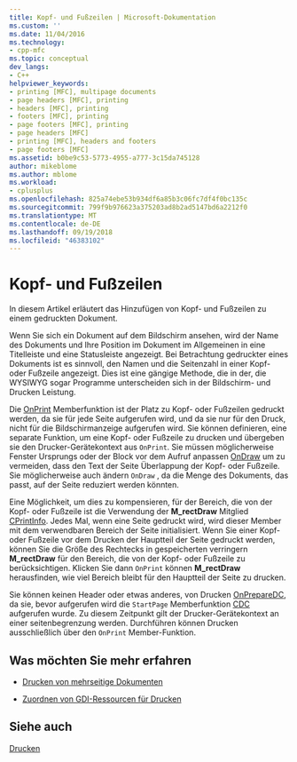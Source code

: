 ```yaml
---
title: Kopf- und Fußzeilen | Microsoft-Dokumentation
ms.custom: ''
ms.date: 11/04/2016
ms.technology:
- cpp-mfc
ms.topic: conceptual
dev_langs:
- C++
helpviewer_keywords:
- printing [MFC], multipage documents
- page headers [MFC], printing
- headers [MFC], printing
- footers [MFC], printing
- page footers [MFC], printing
- page headers [MFC]
- printing [MFC], headers and footers
- page footers [MFC]
ms.assetid: b0be9c53-5773-4955-a777-3c15da745128
author: mikeblome
ms.author: mblome
ms.workload:
- cplusplus
ms.openlocfilehash: 825a74ebe53b934df6a85b3c06fc7df4f0bc135c
ms.sourcegitcommit: 799f9b976623a375203ad8b2ad5147bd6a2212f0
ms.translationtype: MT
ms.contentlocale: de-DE
ms.lasthandoff: 09/19/2018
ms.locfileid: "46383102"
---
```

# <a name="headers-and-footers"></a>Kopf- und Fußzeilen

In diesem Artikel erläutert das Hinzufügen von Kopf- und Fußzeilen zu einem gedruckten Dokument.

Wenn Sie sich ein Dokument auf dem Bildschirm ansehen, wird der Name des Dokuments und Ihre Position im Dokument im Allgemeinen in eine Titelleiste und eine Statusleiste angezeigt. Bei Betrachtung gedruckter eines Dokuments ist es sinnvoll, den Namen und die Seitenzahl in einer Kopf- oder Fußzeile angezeigt. Dies ist eine gängige Methode, die in der, die WYSIWYG sogar Programme unterscheiden sich in der Bildschirm- und Drucken Leistung.

Die [OnPrint](../mfc/reference/cview-class.md#onprint) Memberfunktion ist der Platz zu Kopf- oder Fußzeilen gedruckt werden, da sie für jede Seite aufgerufen wird, und da sie nur für den Druck, nicht für die Bildschirmanzeige aufgerufen wird. Sie können definieren, eine separate Funktion, um eine Kopf- oder Fußzeile zu drucken und übergeben sie den Drucker-Gerätekontext aus `OnPrint`. Sie müssen möglicherweise Fenster Ursprungs oder der Block vor dem Aufruf anpassen [OnDraw](../mfc/reference/cview-class.md#ondraw) um zu vermeiden, dass den Text der Seite Überlappung der Kopf- oder Fußzeile. Sie möglicherweise auch ändern `OnDraw` , da die Menge des Dokuments, das passt, auf der Seite reduziert werden könnten.

Eine Möglichkeit, um dies zu kompensieren, für der Bereich, die von der Kopf- oder Fußzeile ist die Verwendung der **M_rectDraw** Mitglied [CPrintInfo](../mfc/reference/cprintinfo-structure.md). Jedes Mal, wenn eine Seite gedruckt wird, wird dieser Member mit dem verwendbaren Bereich der Seite initialisiert. Wenn Sie einer Kopf- oder Fußzeile vor dem Drucken der Hauptteil der Seite gedruckt werden, können Sie die Größe des Rechtecks in gespeicherten verringern **M_rectDraw** für den Bereich, die von der Kopf- oder Fußzeile zu berücksichtigen. Klicken Sie dann `OnPrint` können **M_rectDraw** herausfinden, wie viel Bereich bleibt für den Hauptteil der Seite zu drucken.

Sie können keinen Header oder etwas anderes, von Drucken [OnPrepareDC](../mfc/reference/cview-class.md#onpreparedc), da sie, bevor aufgerufen wird die `StartPage` Memberfunktion [CDC](../mfc/reference/cdc-class.md) aufgerufen wurde. Zu diesem Zeitpunkt gilt der Drucker-Gerätekontext an einer seitenbegrenzung werden. Durchführen können Drucken ausschließlich über den `OnPrint` Member-Funktion.

## <a name="what-do-you-want-to-know-more-about"></a>Was möchten Sie mehr erfahren

- [Drucken von mehrseitige Dokumenten](../mfc/multipage-documents.md)

- [Zuordnen von GDI-Ressourcen für Drucken](../mfc/allocating-gdi-resources.md)

## <a name="see-also"></a>Siehe auch

[Drucken](../mfc/printing.md)

